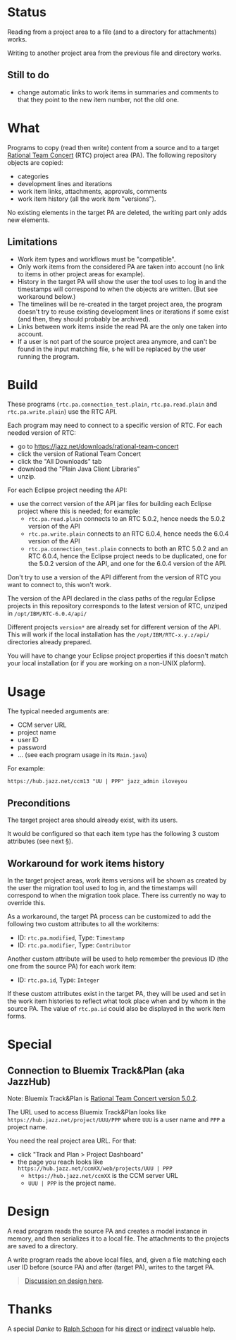 # Status

Reading from a project area to a file (and to a directory for attachments) works.

Writing to another project area from the previous file and directory works.

## Still to do

- change automatic links to work items in summaries and comments to that they point to the new item number, not the old one.


# What

Programs to copy (read then write) content from a source and to a target [Rational Team Concert](https://jazz.net/products/rational-team-concert) (RTC) project area (PA). The following repository objects are copied:

- categories
- development lines and iterations
- work item links, attachments, approvals, comments
- work item history (all the work item "versions").

No existing elements in the target PA are deleted, the writing part only adds new elements.

## Limitations

- Work item types and workflows must be "compatible".
- Only work items from the considered PA are taken into account (no link to items in other project areas for example).
- History in the target PA will show the user the tool uses to log in and the timestamps will correspond to when the objects are written.
(But see workaround below.)
- The timelines will be re-created in the target project area, the program doesn't try to reuse existing development lines or iterations if some exist (and then, they should probably be archived).
- Links between work items inside the read PA are the only one taken into account.
- If a user is not part of the source project area anymore, and can't be found in the input matching file, s·he will be replaced by the user running the program.


# Build

These programs (`rtc.pa.connection_test.plain`, `rtc.pa.read.plain` and `rtc.pa.write.plain`) use the RTC API.

Each program may need to connect to a specific version of RTC. For each needed version of RTC:

- go to <https://jazz.net/downloads/rational-team-concert>
- click the version of Rational Team Concert
- click the "All Downloads" tab
- download the "Plain Java Client Libraries"
- unzip.

For each Eclipse project needing the API:

- use the correct version of the API jar files for building each Eclipse project where this is needed; for example:
  - `rtc.pa.read.plain` connects to an RTC 5.0.2, hence needs the 5.0.2 version of the API
  - `rtc.pa.write.plain` connects to an RTC 6.0.4, hence needs the 6.0.4 version of the API
  - `rtc.pa.connection_test.plain` connects to both an RTC 5.0.2 and an RTC 6.0.4, hence the Eclipse project needs to be duplicated, one for the 5.0.2 version of the API, and one for the 6.0.4 version of the API.
  
Don't try to use a version of the API different from the version of RTC you want to connect to, this won't work.

The version of the API declared in the class paths of the regular Eclipse projects in this repository corresponds to the latest version of RTC, unziped in `/opt/IBM/RTC-6.0.4/api/`

Different projects `version*` are already set for different version of the API. This will work if the local installation has the `/opt/IBM/RTC-x.y.z/api/` directories already prepared.

You will have to change your Eclipse project properties if this doesn't match your local installation (or if you are working on a non-UNIX plaform).


# Usage

The typical needed arguments are:

- CCM server URL
- project name
- user ID
- password
- ... (see each program usage in its `Main.java`)

For example:

`https://hub.jazz.net/ccm13 "UU | PPP" jazz_admin iloveyou`

## Preconditions

The target project area should already exist, with its users.

It would be configured so that each item type has the following 3 custom attributes (see next §).

## Workaround for work items history

In the target project areas, work items versions will be shown as created by the user the migration tool used to log in, and the timestamps will correspond to when the migration took place.
There iss currently no way to override this.

As a workaround, the target PA process can be customized to add the following two custom attributes to all the workitems:

- ID: `rtc.pa.modified`, Type: `Timestamp`
- ID: `rtc.pa.modifier`, Type: `Contributor`

Another custom attribute will be used to help remember the previous ID (the one from the source PA) for each work item:

- ID: `rtc.pa.id`, Type: `Integer`

If these custom attributes exist in the target PA, they will be used and set in the work item histories to reflect what took place when and by whom in the source PA. The value of `rtc.pa.id` could also be displayed in the work item forms.


# Special

## Connection to Bluemix Track&Plan (aka JazzHub)

Note: Bluemix Track&Plan is [Rational Team Concert version 5.0.2](https://jazz.net/downloads/rational-team-concert/releases/5.0.2?p=allDownloads).

The URL used to access Bluemix Track&Plan looks like `https://hub.jazz.net/project/UUU/PPP` where `UUU` is a user name and `PPP` a project name.

You need the real project area URL. For that:

- click "Track and Plan > Project Dashboard"
- the page you reach looks like `https://hub.jazz.net/ccmXX/web/projects/UUU | PPP`
  - `https://hub.jazz.net/ccmXX` is the CCM server URL
  - `UUU | PPP` is the project name.

  
# Design

A read program reads the source PA and creates a model instance in memory, and then serializes it to a local file. The attachments to the projects are saved to a directory.

A write program reads the above local files, and, given a file matching each user ID before (source PA) and after (target PA), writes to the target PA.

> [Discussion on design here](DESIGN.md).


# Thanks

A special _Danke_ to [Ralph Schoon](https://github.com/rsjazz) for his [direct](https://jazz.net/forum/users/rschoon) or [indirect](https://rsjazz.wordpress.com) valuable help.